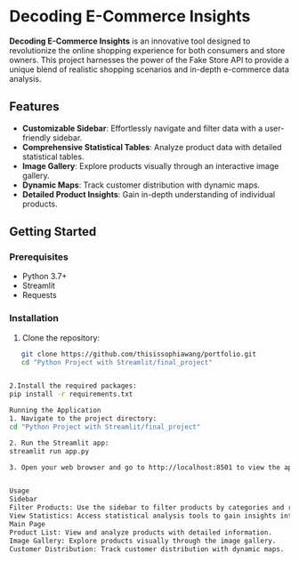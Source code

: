 # Decoding E-Commerce Insights

**Decoding E-Commerce Insights** is an innovative tool designed to revolutionize the online shopping experience for both consumers and store owners. This project harnesses the power of the Fake Store API to provide a unique blend of realistic shopping scenarios and in-depth e-commerce data analysis.

## Features

- **Customizable Sidebar**: Effortlessly navigate and filter data with a user-friendly sidebar.
- **Comprehensive Statistical Tables**: Analyze product data with detailed statistical tables.
- **Image Gallery**: Explore products visually through an interactive image gallery.
- **Dynamic Maps**: Track customer distribution with dynamic maps.
- **Detailed Product Insights**: Gain in-depth understanding of individual products.

## Getting Started

### Prerequisites

- Python 3.7+
- Streamlit
- Requests

### Installation
1. Clone the repository:
```bash
   git clone https://github.com/thisissophiawang/portfolio.git
   cd "Python Project with Streamlit/final_project"


2.Install the required packages:
pip install -r requirements.txt

Running the Application
1. Navigate to the project directory:
cd "Python Project with Streamlit/final_project"

2. Run the Streamlit app:
streamlit run app.py

3. Open your web browser and go to http://localhost:8501 to view the application.


Usage
Sidebar
Filter Products: Use the sidebar to filter products by categories and ratings.
View Statistics: Access statistical analysis tools to gain insights into product data.
Main Page
Product List: View and analyze products with detailed information.
Image Gallery: Explore products visually through the image gallery.
Customer Distribution: Track customer distribution with dynamic maps.


